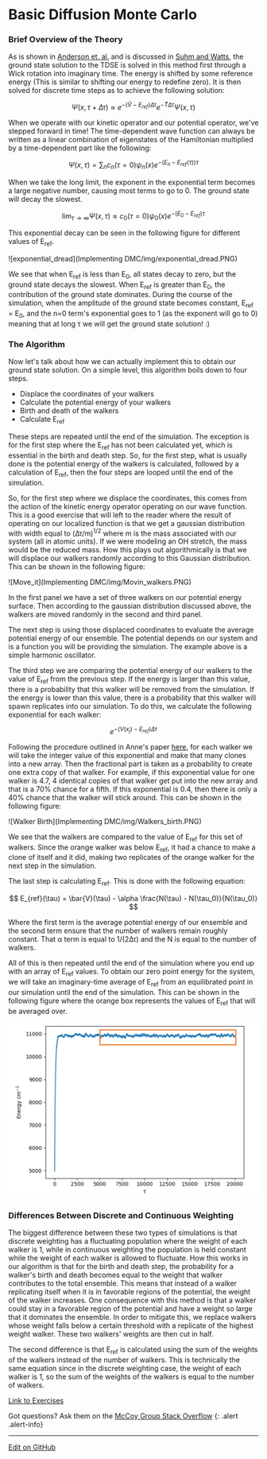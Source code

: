 # Basic Diffusion Monte Carlo

### Brief Overview of the Theory

As is shown in [Anderson et. al.](https://aip.scitation.org/doi/10.1063/1.432868) and is discussed
in [Suhm and Watts](https://doi.org/10.1016/0370-1573(91)90136-A), the ground state solution to the
TDSE is solved in this method first through a Wick rotation into imaginary time. The energy is shifted
by some reference energy (This is similar to shifting our energy to redefine zero). It is then solved for
discrete time steps as to achieve the following solution:

$$
\Psi(x, \tau + \Delta\tau) \approx e^{-(\hat{V} - E_{ref})\Delta\tau}e^{-\hat{T}\Delta\tau}\Psi(x, \tau)
$$

When we operate with our kinetic operator and our potential operator, we've stepped forward in time! The time-dependent wave function
can always be written as a linear combination of eigenstates of the Hamiltonian multiplied by a time-dependent part like the following:

$$
\Psi(x, \tau) = \sum_n c_n (\tau = 0)\psi_n(x)e^{-(E_n-E_{ref}(\tau))\tau}
$$

When we take the long 
limit, the exponent in the exponential term becomes a large negative number,
causing most terms to go to 0. The ground state will decay the slowest.

$$
\lim_{\tau \to \infty} \Psi(x, \tau) \approx c_0(\tau=0) \psi_0(x)e^{-(E_0-E_{ref})\tau}
$$

This exponential decay can be seen in the following figure for different values of E<sub>ref</sub>.

![exponential_dread](Implementing DMC/img/exponential_dread.PNG)

We see that when E<sub>ref</sub> is less than E<sub>0</sub>, all states decay to zero, but the ground state
decays the slowest. When E<sub>ref</sub> is greater than E<sub>0</sub>, the contribution of 
the ground state dominates. During the course of the simulation, when the amplitude of the ground state becomes constant,
E<sub>ref</sub> = E<sub>0</sub>, and the n=0 term's exponential goes to 1 (as the exponent
will go to 0) meaning that at long τ we will get the ground state solution! :)

### The Algorithm

Now let's talk about how we can actually implement this to obtain our ground state solution.
On a simple level, this algorithm boils down to four steps.

* Displace the coordinates of your walkers
* Calculate the potential energy of your walkers
* Birth and death of the walkers
* Calculate E<sub>ref</sub>

These steps are repeated until the end of the simulation. The exception is for the first step
where the E<sub>ref</sub> has not been calculated yet, which is essential in the birth and death step.
So, for the first step, what is usually done is the potential energy of the walkers is calculated, followed
by a calculation of E<sub>ref</sub>, then the four steps are looped until the end of the simulation.

So, for the first step where we displace the coordinates, this comes from the action of the kinetic
energy operator operating on our wave function. This is a good exercise that will left to the reader
where the result of operating on our localized function is that we get a gaussian distribution with width equal
to  (Δτ/m)<sup>1/2</sup> where m is the mass associated with our system (all in atomic units). If we were modeling an OH stretch, the mass would be the reduced mass. How this plays out algorithmically is that we will displace our walkers
randomly according to this Gaussian distribution. This can be shown in the following figure:

![Move_it](Implementing DMC/img/Movin_walkers.PNG)

In the first panel we have a set of three walkers on our potential energy surface. Then according to the gaussian
distribution discussed above, the walkers are moved randomly in the second and third panel.

The next step is using those displaced coordinates to evaluate the average potential energy of our 
ensemble. The potential depends on our system and is a function you will be providing the simulation. The example
above is a simple harmonic oscillator.

The third step we are comparing the potential energy of our walkers to the value of E<sub>ref</sub> from
the previous step. If the energy is larger than this value, there is a probability that this walker will be 
removed from the simulation. If the energy is lower than this value, there is a probability that this walker will
spawn replicates into our simulation. To do this, we calculate the following exponential for each walker:

$$
e^{-(V(x_j)-E_{ref})\Delta\tau}
$$

Following the procedure outlined in Anne's paper [here](https://doi.org/10.1080/01442350600679347), for each walker we will
take the integer value of this exponential and make that many clones into a new array. Then the fractional part is taken
as a probability to create one extra copy of that walker. For example, if this exponential value for one walker is 4.7, 
4 identical copies of that walker get put into the new array and that is a 70% chance for a fifth. If this exponential 
is 0.4, then there is only a 40% chance that the walker will stick around. This can be shown in the following figure:

![Walker Birth](Implementing DMC/img/Walkers_birth.PNG)

We see that the walkers are compared to the value of E<sub>ref</sub> for this set of walkers. Since the orange walker was 
below E<sub>ref</sub>, it had a chance to make a clone of itself and it did, making two replicates of the orange walker for
the next step in the simulation.

The last step is calculating E<sub>ref</sub>. This is done with the following equation:

$$
E_{ref}(\tau) = \bar{V}(\tau) - \alpha \frac{N(\tau) - N(\tau_0)}{N(\tau_0)}
$$

Where the first term is the average potential energy of our ensemble and the second term ensure
that the number of walkers remain roughly constant. That α term is equal to 1/(2Δτ) and the N is equal
to the number of walkers.

All of this is then repeated until the end of the simulation where you end up with an array of E<sub>ref</sub> values. To
obtain our zero point energy for the system, we will take an imaginary-time average of E<sub>ref</sub> from an equilibrated
point in our simulation until the end of the simulation. This can be shown in the following figure where the orange box represents
the values of E<sub>ref</sub> that will be averaged over.

![Calculate ZPE](Implementing%20DMC/img/Calculating_E0.PNG)

### Differences Between Discrete and Continuous Weighting
The biggest difference between these two types of simulations is that discrete weighting has a fluctuating population where
the weight of each walker is 1, while in continuous weighting the population is held constant while the weight of each walker is allowed
to fluctuate. How this works in our algorithm is that for the birth and death step, the probability for a walker's birth and death becomes equal
to the weight that walker contributes to the total ensemble. This means that instead of a walker replicating itself when it is in favorable regions
of the potential, the weight of the walker increases. One consequence with this method is that a walker could stay in a favorable region
of the potential and have a weight so large that it dominates the ensemble. In order to mitigate this, we replace walkers whose weight falls
below a certain threshold with a replicate of the highest weight walker. These two walkers' weights are then cut in half.

The second difference is that E<sub>ref</sub> is calculated using the sum of the weights of the walkers instead of the number of walkers.
This is technically the same equation since in the discrete weighting case, the weight of each walker is 1, so the sum of the weights of the walkers
is equal to the number of walkers.

[Link to Exercises](https://mccoygroup.github.io/References/McCoy%20Group%20Code%20Academy/Exercises/)

Got questions? Ask them on the [McCoy Group Stack Overflow](https://stackoverflow.com/c/mccoygroup/questions/ask)
{: .alert .alert-info}

---

[Edit on GitHub](https://github.com/McCoyGroup/References/edit/gh-pages/References/Monte%20Carlo%20Methods/DMC.md)
